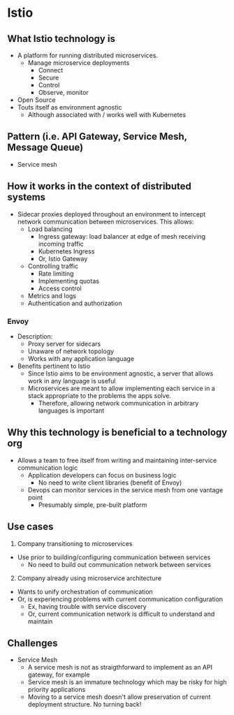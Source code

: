 # Istio

## What Istio technology is
- A platform for running distributed microservices.
  + Manage microservice deployments
    * Connect
    * Secure
    * Control
    * Observe, monitor
- Open Source
- Touts itself as environment agnostic
  + Although associated with / works well with Kubernetes

## Pattern (i.e. API Gateway, Service Mesh, Message Queue)
- Service mesh

## How it works in the context of distributed systems
- Sidecar proxies deployed throughout an environment to intercept network communication between microservices. This allows:
  + Load balancing
    * Ingress gateway: load balancer at edge of mesh receiving incoming traffic
    * Kubernetes Ingress
    * Or, Istio Gateway
  + Controlling traffic
    * Rate limiting
    * Implementing quotas
    * Access control
  + Metrics and logs
  + Authentication and authorization

### Envoy
- Description:
  + Proxy server for sidecars
  + Unaware of network topology
  + Works with any application language
- Benefits pertinent to Istio
  + Since Istio aims to be environment agnostic, a server that allows work in any language is useful
  + Microservices are meant to allow implementing each service in a stack appropriate to the problems the apps solve.
    * Therefore, allowing network communication in arbitrary languages is important

## Why this technology is beneficial to a technology org
- Allows a team to free itself from writing and maintaining inter-service communication logic
  + Application developers can focus on business logic
    * No need to write client libraries (benefit of Envoy)
  + Devops can monitor services in the service mesh from one vantage point
    * Presumably simple, pre-built platform

## Use cases
1. Company transitioning to microservices
  + Use prior to building/configuring communication between services
    * No need to build out communication network between services
2. Company already using microservice architecture
  + Wants to unify orchestration of communication
  + Or, is experiencing problems with current communication configuration
    * Ex, having trouble with service discovery
    * Or, current communication network is difficult to understand and maintain

## Challenges
- Service Mesh
  + A service mesh is not as straigthforward to implement as an API gateway, for example
  + Service mesh is an immature technology which may be risky for high priority applications
  + Moving to a service mesh doesn't allow preservation of current deployment structure. No turning back!
